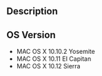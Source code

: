 ## Description


## OS Version
 * MAC OS X 10.10.2 Yosemite
 * MAC OS X 10.11 EI Capitan
 * MAC OS X 10.12 Sierra 
